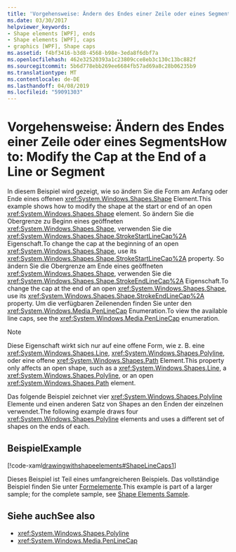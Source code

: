 ```yaml
---
title: 'Vorgehensweise: Ändern des Endes einer Zeile oder eines Segments'
ms.date: 03/30/2017
helpviewer_keywords:
- Shape elements [WPF], ends
- Shape elements [WPF], caps
- graphics [WPF], Shape caps
ms.assetid: f4bf3416-b3d8-4568-b98e-3eda8f6dbf7a
ms.openlocfilehash: 462e32520393a1c23809cce8eb3c130c13bc882f
ms.sourcegitcommit: 5b6d778ebb269ee6684fb57ad69a8c28b06235b9
ms.translationtype: MT
ms.contentlocale: de-DE
ms.lasthandoff: 04/08/2019
ms.locfileid: "59091303"
---
```

# <a name="how-to-modify-the-cap-at-the-end-of-a-line-or-segment"></a><span data-ttu-id="b0dec-102">Vorgehensweise: Ändern des Endes einer Zeile oder eines Segments</span><span class="sxs-lookup"><span data-stu-id="b0dec-102">How to: Modify the Cap at the End of a Line or Segment</span></span>
<span data-ttu-id="b0dec-103">In diesem Beispiel wird gezeigt, wie so ändern Sie die Form am Anfang oder Ende eines offenen <xref:System.Windows.Shapes.Shape> Element.</span><span class="sxs-lookup"><span data-stu-id="b0dec-103">This example shows how to modify the shape at the start or end of an open <xref:System.Windows.Shapes.Shape> element.</span></span> <span data-ttu-id="b0dec-104">So ändern Sie die Obergrenze zu Beginn eines geöffneten <xref:System.Windows.Shapes.Shape>, verwenden Sie die <xref:System.Windows.Shapes.Shape.StrokeStartLineCap%2A> Eigenschaft.</span><span class="sxs-lookup"><span data-stu-id="b0dec-104">To change the cap at the beginning of an open <xref:System.Windows.Shapes.Shape>, use its <xref:System.Windows.Shapes.Shape.StrokeStartLineCap%2A> property.</span></span> <span data-ttu-id="b0dec-105">So ändern Sie die Obergrenze am Ende eines geöffneten <xref:System.Windows.Shapes.Shape>, verwenden Sie die <xref:System.Windows.Shapes.Shape.StrokeEndLineCap%2A> Eigenschaft.</span><span class="sxs-lookup"><span data-stu-id="b0dec-105">To change the cap at the end of an open <xref:System.Windows.Shapes.Shape>, use its <xref:System.Windows.Shapes.Shape.StrokeEndLineCap%2A> property.</span></span> <span data-ttu-id="b0dec-106">Um die verfügbaren Zeilenenden finden Sie unter den <xref:System.Windows.Media.PenLineCap> Enumeration.</span><span class="sxs-lookup"><span data-stu-id="b0dec-106">To view the available line caps, see the <xref:System.Windows.Media.PenLineCap> enumeration.</span></span>  
  
> [!NOTE]
>  <span data-ttu-id="b0dec-107">Diese Eigenschaft wirkt sich nur auf eine offene Form, wie z. B. eine <xref:System.Windows.Shapes.Line>, <xref:System.Windows.Shapes.Polyline>, oder eine offene <xref:System.Windows.Shapes.Path> Element.</span><span class="sxs-lookup"><span data-stu-id="b0dec-107">This property only affects an open shape, such as a <xref:System.Windows.Shapes.Line>, a <xref:System.Windows.Shapes.Polyline>, or an open <xref:System.Windows.Shapes.Path> element.</span></span>  
  
 <span data-ttu-id="b0dec-108">Das folgende Beispiel zeichnet vier <xref:System.Windows.Shapes.Polyline> Elemente und einen anderen Satz von Shapes an den Enden der einzelnen verwendet.</span><span class="sxs-lookup"><span data-stu-id="b0dec-108">The following example draws four <xref:System.Windows.Shapes.Polyline> elements and uses a different set of shapes on the ends of each.</span></span>  
  
## <a name="example"></a><span data-ttu-id="b0dec-109">Beispiel</span><span class="sxs-lookup"><span data-stu-id="b0dec-109">Example</span></span>  
 [!code-xaml[drawingwithshapeelements#ShapeLineCaps1](~/samples/snippets/csharp/VS_Snippets_Wpf/DrawingWithShapeElements/CS/linecapsandjoinsexample.xaml#shapelinecaps1)]  
  
 <span data-ttu-id="b0dec-110">Dieses Beispiel ist Teil eines umfangreicheren Beispiels. Das vollständige Beispiel finden Sie unter [Formelemente](https://go.microsoft.com/fwlink/?LinkID=160037).</span><span class="sxs-lookup"><span data-stu-id="b0dec-110">This example is part of a larger sample; for the complete sample, see [Shape Elements Sample](https://go.microsoft.com/fwlink/?LinkID=160037).</span></span>  
  
## <a name="see-also"></a><span data-ttu-id="b0dec-111">Siehe auch</span><span class="sxs-lookup"><span data-stu-id="b0dec-111">See also</span></span>

- <xref:System.Windows.Shapes.Polyline>
- <xref:System.Windows.Media.PenLineCap>
